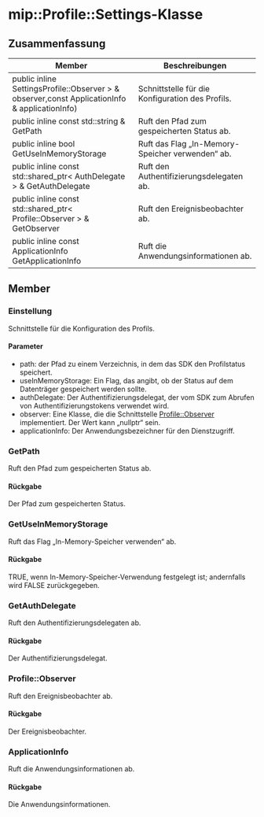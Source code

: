 # <a name="class-mipprofilesettings"></a>mip::Profile::Settings-Klasse 
## <a name="summary"></a>Zusammenfassung
 Member                        | Beschreibungen                                
--------------------------------|---------------------------------------------
public inline  SettingsProfile::Observer > & observer,const ApplicationInfo & applicationInfo) | Schnittstelle für die Konfiguration des Profils.
public inline const std::string & GetPath | Ruft den Pfad zum gespeicherten Status ab.
public inline bool GetUseInMemoryStorage | Ruft das Flag „In-Memory-Speicher verwenden“ ab.
public inline const std::shared_ptr< AuthDelegate > & GetAuthDelegate | Ruft den Authentifizierungsdelegaten ab.
public inline const std::shared_ptr< Profile::Observer > & GetObserver | Ruft den Ereignisbeobachter ab.
public inline const ApplicationInfo GetApplicationInfo | Ruft die Anwendungsinformationen ab.
## <a name="members"></a>Member
### <a name="settings"></a>Einstellung
Schnittstelle für die Konfiguration des Profils.
#### <a name="parameters"></a>Parameter
* path: der Pfad zu einem Verzeichnis, in dem das SDK den Profilstatus speichert. 
* useInMemoryStorage: Ein Flag, das angibt, ob der Status auf dem Datenträger gespeichert werden sollte. 
* authDelegate: Der Authentifizierungsdelegat, der vom SDK zum Abrufen von Authentifizierungstokens verwendet wird. 
* observer: Eine Klasse, die die Schnittstelle [Profile::Observer](#classmip_1_1_profile_1_1_observer) implementiert. Der Wert kann „nullptr“ sein. 
* applicationInfo: Der Anwendungsbezeichner für den Dienstzugriff.
### <a name="getpath"></a>GetPath
Ruft den Pfad zum gespeicherten Status ab.
#### <a name="returns"></a>Rückgabe
Der Pfad zum gespeicherten Status.
### <a name="getuseinmemorystorage"></a>GetUseInMemoryStorage
Ruft das Flag „In-Memory-Speicher verwenden“ ab.
#### <a name="returns"></a>Rückgabe
TRUE, wenn In-Memory-Speicher-Verwendung festgelegt ist; andernfalls wird FALSE zurückgegeben.
### <a name="getauthdelegate"></a>GetAuthDelegate
Ruft den Authentifizierungsdelegaten ab.
#### <a name="returns"></a>Rückgabe
Der Authentifizierungsdelegat.
### <a name="profileobserver"></a>Profile::Observer
Ruft den Ereignisbeobachter ab.
#### <a name="returns"></a>Rückgabe
Der Ereignisbeobachter.
### <a name="applicationinfo"></a>ApplicationInfo
Ruft die Anwendungsinformationen ab.
#### <a name="returns"></a>Rückgabe
Die Anwendungsinformationen.